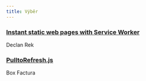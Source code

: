 ```yaml
---
title: Výběr
---
```


### [Instant static web pages with Service Worker](http://calendar.perfplanet.com/2016/instant-static-web-pages-with-service-worker/)
Declan Rek

### [PulltoRefresh.js](https://www.boxfactura.com/pulltorefresh.js/)
Box Factura
